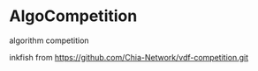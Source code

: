 # AlgoCompetition
algorithm competition



inkfish from https://github.com/Chia-Network/vdf-competition.git

